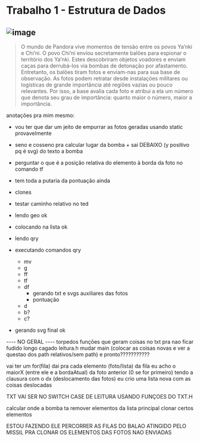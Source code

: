 # Trabalho 1 - Estrutura de Dados
![image](https://user-images.githubusercontent.com/92150848/224928731-e176f871-3ba1-4c7e-b087-ad9bb12001aa.png)
---
>O mundo de Pandora vive momentos de tensão entre os povos Ya’nki e Chi’ni. O povo
Chi’ni enviou secretamente balões para espionar o território dos Ya’nki. Estes descobriram objetos
voadores e enviam caças para derrubá-los via bombas de detonação por afastamento. Entretanto, os
balões tiram fotos e enviam-nas para sua base de observação.
As fotos podem retratar desde instalações militares ou logísticas de grande importância até
regiões vazias ou pouco relevantes. Por isso, a base avalia cada foto e atribui a ela um número que
denota seu grau de importância: quanto maior o número, maior a importância.

anotações pra mim mesmo:
- vou ter que dar um jeito de empurrar as fotos geradas usando static provavelmente
- seno e cosseno pra calcular lugar da bomba + sai DEBAIXO (y positivo pq é svg) do texto a bomba
- perguntar o que é a posição relativa do elemento à borda da foto no comando tf
- tem toda a putaria da pontuação ainda
- clones
- testar caminho relativo no ted 


- lendo geo ok
- colocando na lista ok
- lendo qry
- executando comandos qry
    - mv
    - g
    - ff
    - tf
    - df
        - gerando txt e svgs auxiliares das fotos
        - pontuação
    - d
    - b?
    - c?

- gerando svg final ok


---- NO GERAL ----
torpedos
funções que geram coisas no txt pra nao ficar fudido longo cagado
leitura.h
mudar main (colocar as coisas novas e ver a questao dos path relativos/sem path)
e pronto???????????

vai ter um for(fila) dai pra cada elemento (foto/lista) da fila eu acho o maiorX (entre ele e a bordaAtual) da foto anterior (0 se for primeiro)
tendo a clausura com o dx (deslocamento das fotos) eu crio uma lista nova com as coisas deslocadas

TXT VAI SER NO SWITCH CASE DE LEITURA USANDO FUNÇOES DO TXT.H

calcular onde a bomba ta
remover elementos da lista principal
clonar certos elementos

ESTOU FAZENDO ELE PERCORRER AS FILAS DO BALAO ATINGIDO PELO MISSIL PRA CLONAR OS ELEMENTOS DAS FOTOS NAO ENVIADAS